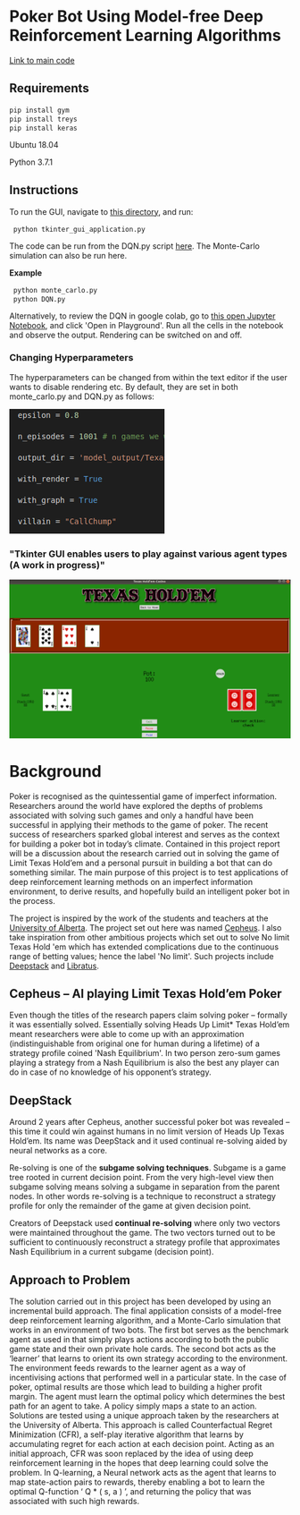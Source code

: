 # Poker Bot Using Model-free Deep Reinforcement Learning Algorithms

[Link to main code](https://github.com/garyjh126/MLFYP_Project/tree/master/main_files/holdem "Named link title")

## Requirements ##

    pip install gym
    pip install treys
    pip install keras

Ubuntu 18.04

Python 3.7.1

## Instructions ##

To run the GUI, navigate to [this directory](https://github.com/garyjh126/MLFYP_Project/tree/master/main_files/holdem/GUI "GUI"), and run:

     python tkinter_gui_application.py

The code can be run from the DQN.py script [here](https://github.com/garyjh126/MLFYP_Project/tree/master/main_files/holdem "Named link title"). The Monte-Carlo simulation can also be run here. 
    
**Example**

     python monte_carlo.py
     python DQN.py
   
Alternatively, to review the DQN in google colab, go to [this open Jupyter Notebook](https://colab.research.google.com/drive/1L_fNNEGkZcBInyVv-br1gUkMOh7sWYYZ "Named link title"), and click 'Open in Playground'. Run all the cells in the notebook and observe the output. Rendering can be switched on and off.
     
 ### Changing Hyperparameters ###
 
 The hyperparameters can be changed from within the text editor if the user wants to disable rendering etc. By default, they are set in both monte_carlo.py and DQN.py as follows: 
 
 
 
 ![alt text](screenshots/hyperparameter_instruction.png "Enable/Disable Rendering")


### "Tkinter GUI enables users to play against various agent types (A work in progress)" ###
 ![alt text](screenshots/update_gui.png "Tkinter Display")
 

# Background

Poker is recognised as the quintessential game of imperfect information. Researchers around
the world have explored the depths of problems associated with solving such games and only a
handful have been successful in applying their methods to the game of poker. The recent
success of researchers sparked global interest and serves as the context for building a poker
bot in today’s climate. Contained in this project report will be a discussion about the research
carried out in solving the game of Limit Texas Hold’em and a personal pursuit in building a bot
that can do something similar.
The main purpose of this project is to test applications of deep reinforcement learning methods
on an imperfect information environment, to derive results, and hopefully build an intelligent
poker bot in the process.

The project is inspired by the work of the students and teachers at the [University of Alberta](http://poker.cs.ualberta.ca/). The project set out here was named [Cepheus](http://poker.srv.ualberta.ca/). I also take inspiration from other ambitious projects which set out to solve No limit Texas Hold 'em which has extended complications due to the continuous range of betting values; hence the label 'No limit'. Such projects include [Deepstack](https://matchpoker.net/deepstack-ai/) and [Libratus](https://www.cs.cmu.edu/~noamb/papers/17-IJCAI-Libratus.pdf).
## Cepheus – AI playing Limit Texas Hold’em Poker

Even though the titles of the research papers claim solving poker – formally it was essentially solved. Essentially solving Heads Up Limit* Texas Hold’em meant researchers were able to come up with an approximation (indistinguishable from original one for human during a lifetime) of a strategy profile coined 'Nash Equilibrium'. In two person zero-sum games playing a strategy from a Nash Equilibrium is also the best any player can do in case of no knowledge of his opponent’s strategy.


## DeepStack 

Around 2 years after Cepheus, another successful poker bot was revealed – this time it could win against humans in no limit version of Heads Up Texas Hold’em. Its name was DeepStack and it used continual re-solving aided by neural networks as a core.

Re-solving is one of the **subgame solving techniques**. Subgame is a game tree rooted in current decision point. From the very high-level view then subgame solving means solving a subgame in separation from the parent nodes. In other words re-solving is a technique to reconstruct a strategy profile for only the remainder of the game at given decision point.

Creators of Deepstack used **continual re-solving** where only two vectors were maintained throughout the game. The two vectors turned out to be sufficient to continuously reconstruct a strategy profile that approximates Nash Equilibrium in a current subgame (decision point). 


## Approach to Problem

The solution carried out in this project has been developed by using an incremental build
approach. The final application consists of a model-free deep reinforcement learning algorithm,
and a Monte-Carlo simulation that works in an environment of two bots. The first bot serves as
the benchmark agent as used in that simply plays actions according to both the public game
state and their own private hole cards. The second bot acts as the ‘learner’ that learns to orient
its own strategy according to the environment. The environment feeds rewards to the learner
agent as a way of incentivising actions that performed well in a particular state. In the case of
poker, optimal results are those which lead to building a higher profit margin. The agent must
learn the optimal policy which determines the best path for an agent to take. A policy simply
maps a state to an action.
Solutions are tested using a unique approach taken by the researchers at the University of
Alberta. This approach is called Counterfactual Regret Minimization (CFR), a self-play
iterative algorithm that learns by accumulating regret for each action at each decision point.
Acting as an initial approach, CFR was soon replaced by the idea of using deep reinforcement
learning in the hopes that deep learning could solve the problem. In Q-learning, a Neural
network acts as the agent that learns to map state-action pairs to rewards, thereby enabling a
bot to learn the optimal Q-function ‘ Q * ( s, a ) ’,​ and returning the policy that was associated with
such high rewards.